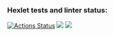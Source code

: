 ### Hexlet tests and linter status:
[![Actions Status](https://github.com/TopchiyVictor/frontend-project-lvl2/workflows/hexlet-check/badge.svg)](https://github.com/TopchiyVictor/frontend-project-lvl2/actions)
<a href="https://asciinema.org/a/UgACNFxsUo8LxHcijwU3KeoPB" target="_blank"><img src="https://asciinema.org/a/UgACNFxsUo8LxHcijwU3KeoPB.svg" /></a>
<a href="https://codeclimate.com/github/TopchiyVictor/frontend-project-lvl2/test_coverage"><img src="https://api.codeclimate.com/v1/badges/475144a4fa27b2187026/test_coverage" /></a>
